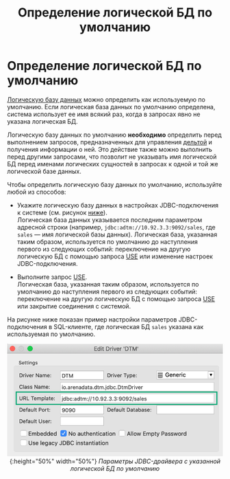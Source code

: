 ﻿---
layout: default
title: Определение логической БД по умолчанию
nav_order: 1
parent: Другие функции
grand_parent: Работа с системой
has_children: false
has_toc: false
---

Определение логической БД по умолчанию
======================================

[Логическую базу данных](../../../Обзор_понятий_компонентов_и_связей/Основные_понятия/Логическая_база_данных/Логическая_база_данных.md) 
можно определить как используемую по умолчанию. Если логическая база данных 
по умолчанию определена, система использует ее имя всякий раз, когда в запросах явно не указана 
логическая БД.

Логическую базу данных по умолчанию **необходимо** определить перед выполнением запросов, 
предназначенных для управления [дельтой](../../../Обзор_понятий_компонентов_и_связей/Основные_понятия/Дельта/Дельта.md) 
и получения информации о ней. Это действие также можно выполнить перед другими запросами, что позволит 
не указывать имя логической БД перед именами логических сущностей в запросах к одной и той же 
логической базе данных.

Чтобы определить логическую базу данных по умолчанию, используйте любой из способов:

*   Укажите логическую базу данных в настройках JDBC-подключения к системе (см. рисунок [ниже](<LINK>)).  
    Логическая база данных указывается последним параметром адресной строки 
    (например, `jdbc:adtm://10.92.3.3:9092/sales`, где `sales` — имя логической базы данных). 
    Логическая база, указанная таким образом, используется по умолчанию до наступления первого 
    из следующих событий: переключение на другую логическую БД с помощью запроса 
    [USE](../../../Справочная_информация/Запросы_SQLplus/USE/USE.md) или изменение настроек 
    JDBC-подключения.

*   Выполните запрос [USE](../../../Справочная_информация/Запросы_SQLplus/USE/USE.md).  
    Логическая база, указанная таким образом, используется по умолчанию до наступления первого 
    из следующих событий: переключение на другую логическую БД с помощью запроса 
    [USE](../../../Справочная_информация/Запросы_SQLplus/USE/USE.md) или закрытие соединения с системой.


На рисунке ниже показан пример настройки параметров JDBC-подключения в SQL-клиенте, где логическая 
БД `sales` указана как используемая по умолчанию.

<center>

![](Настройки_подключения.png){:height="50%" width="50%"}
*Параметры JDBC-драйвера с указанной логической БД по умолчанию*

</center>